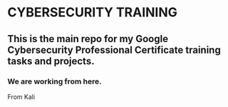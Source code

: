 # CYBERSECURITY TRAINING

## This is the main repo for my Google Cybersecurity Professional Certificate training tasks and projects.
### We are working from here.
From Kali
